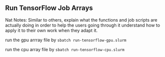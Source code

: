 ## Run TensorFlow Job Arrays  

Nat Notes: Similar to others, explain what the functions and job scripts are actually doing in order to help the users going through it understand how to apply it to their own work when they adapt it.

run the gpu arrray file by `sbatch run-tensorflow-gpu.slurm`

run the cpu array file by `sbatch run-tensorflow-cpu.slurm`
